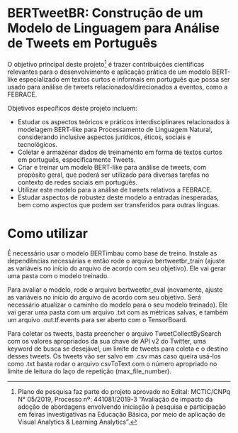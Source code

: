 # BERTweetBR: Construção de um Modelo de Linguagem para Análise de Tweets em Português

O objetivo principal deste projeto[^1] é trazer contribuições científicas relevantes para o desenvolvimento e aplicação prática de um modelo BERT-like especializado em textos curtos e informais em português que possa ser usado para análise de tweets relacionados/direcionados a eventos, como a FEBRACE.

Objetivos específicos deste projeto incluem:

- Estudar os aspectos teóricos e práticos interdisciplinares relacionados à modelagem BERT-like para Processamento de Linguagem Natural, considerando inclusive aspectos jurídicos, éticos, sociais e tecnológicos. 
- Coletar e armazenar dados de treinamento em forma de textos curtos em português, especificamente Tweets.
- Criar e treinar um modelo BERT-like para análise de tweets, com propósito geral, que poderá ser utilizado para diversas tarefas no contexto de redes sociais em português. 
- Utilizar este modelo para a análise de tweets relativos a FEBRACE. 
- Estudar aspectos de robustez deste modelo a entradas inesperadas, bem como aspectos que podem ser transferidos para outras línguas. 

# Como utilizar

É necessário usar o modelo BERTimbau como base de treino. Instale as dependências necessárias e então rode o arquivo bertweetbr_train (ajuste as variáveis no início do arquivo de acordo com seu objetivo). Ele vai gerar uma pasta com o modelo treinado.

Para avaliar o modelo, rode o arquivo bertweetbr_eval (novamente, ajuste as variáveis no início do arquivo de acordo com seu objetivo. Será necessário atualizar o caminho do modelo para o seu modelo treinado). Ele vai gerar uma pasta com um arquivo .txt com as métricas salvas, e também um arquivo .out.tf.events para ser aberto com o TensorBoard.

Para coletar os tweets, basta preencher o arquivo TweetCollectBySearch com os valores apropriados da sua chave de API v2 do Twitter, uma keyword de busca se desejável, um limite de tweets para coleta e o destino desses tweets. Os tweets vão ser salvo em .csv mas caso queira usá-los como .txt basta rodar o arquivo csvToText com o número apropriado no limite de leitura do laço de repetição (max_file_number).


[^1]: Plano de pesquisa faz parte do projeto aprovado no Edital: MCTIC/CNPq N° 05/2019, Processo nº: 441081/2019-3 “Avaliação de impacto da adoção de abordagens envolvendo iniciação à pesquisa e participação em feiras investigativas na Educação Básica, por meio de aplicação de Visual Analytics & Learning Analytics”.
